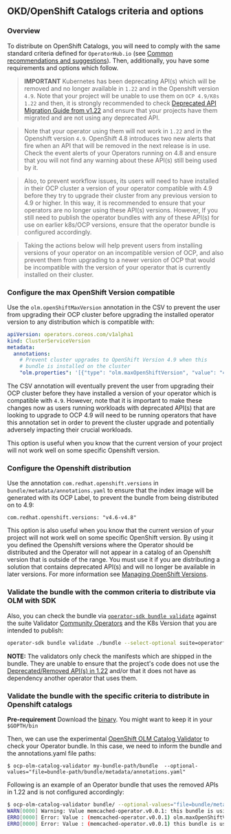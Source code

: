 ## OKD/OpenShift Catalogs criteria and options

### Overview

To distribute on OpenShift Catalogs, you will need to comply with the same standard criteria defined for `OperatorHub.io` (see [Common recommendations and suggestions](https://olm.operatorframework.io/docs/best-practices/common/#validate-your-bundle-before-publish-it)). Then, additionally, you have some requirements and options which follow.

> **IMPORTANT** Kubernetes has been deprecating API(s) which will be removed and no longer available in `1.22` and in the Openshift version `4.9`. Note that your project will be unable to use them on `OCP 4.9/K8s 1.22` and then, it is strongly recommended to check [Deprecated API Migration Guide from v1.22][k8s-deprecated-guide] and ensure that your projects have them migrated and are not using any deprecated API.

> Note that your operator using them will not work in  `1.22` and in the Openshift version `4.9`. OpenShift 4.8 introduces two new alerts that fire when an API that will be removed in the next release is in use. Check the event alerts of your Operators running on 4.8 and ensure that you will not find any warning about these API(s) still being used by it. 

> Also, to prevent workflow issues, its users will need to have installed in their OCP cluster a version of your operator compatible with 4.9 before they try to upgrade their cluster from any previous version to 4.9 or higher. In this way, it is recommended to ensure that your operators are no longer using these API(s) versions. However, If you still need to publish the operator bundles with any of these API(s) for use on earlier k8s/OCP versions, ensure that the operator bundle is configured accordingly. 

> Taking the actions below will help prevent users from installing versions of your operator on an incompatible version of OCP, and also prevent them from upgrading to a newer version of OCP that would be incompatible with the version of your operator that is currently installed on their cluster.

### Configure the max OpenShift Version compatible

Use the `olm.openShiftMaxVersion` annotation in the CSV to prevent the user from upgrading their OCP cluster before upgrading the installed operator version to any distribution which is compatible with:

```yaml
apiVersion: operators.coreos.com/v1alpha1
kind: ClusterServiceVersion
metadata:
  annotations:
    # Prevent cluster upgrades to OpenShift Version 4.9 when this 
    # bundle is installed on the cluster
    "olm.properties": '[{"type": "olm.maxOpenShiftVersion", "value": "4.8"}]'
```

The CSV annotation will eventually prevent the user from upgrading their OCP cluster before they have installed a version of your operator which is compatible with `4.9`. However, note that it is important to make these changes now as users running workloads with deprecated API(s) that are looking to upgrade to OCP 4.9 will need to be running operators that have this annotation set in order to prevent the cluster upgrade and potentially adversely impacting their crucial workloads.

This option is useful when you know that the current version of your project will not work well on some specific Openshift version.

### Configure the Openshift distribution 

Use the annotation `com.redhat.openshift.versions` in `bundle/metadata/annotations.yaml` to ensure that the index image will be generated with its OCP Label, to prevent the bundle from being distributed on to 4.9:
 
```
com.redhat.openshift.versions: "v4.6-v4.8"
```

This option is also useful when you know that the current version of your project will not work well on some specific OpenShift version. By using it you defined the Openshift versions where the Operator should be distributed and the Operator will not appear in a catalog of an Openshift version that is outside of the range. You must use it if you are distributing a solution that contains deprecated API(s) and will no longer be available in later versions. For more information see [Managing OpenShift Versions][managing-openshift-versions].

### Validate the bundle with the common criteria to distribute via OLM with SDK

Also, you can check the bundle via [`operator-sdk bundle validate`][sdk-cli-bundle-validate] against the suite  Validator [Community Operators][optional-validators] and the K8s Version that you are intended to publish:

```sh
operator-sdk bundle validate ./bundle --select-optional suite=operatorframework --optional-values=k8s-version=1.22
```
**NOTE:** The validators only check the manifests which are shipped in the bundle. They are unable to ensure that the project's code does not use the [Deprecated/Removed API(s) in 1.22][k8s-deprecated-guide] and/or that it does not have as dependency another operator that uses them.

### Validate the bundle with the specific criteria to distribute in Openshift catalogs

**Pre-requirement**
Download the [binary](https://github.com/redhat-openshift-ecosystem/ocp-olm-catalog-validator/releases). You might want to keep it in your `$GOPTH/bin`

Then, we can use the experimental [OpenShift OLM Catalog Validator](https://github.com/redhat-openshift-ecosystem/ocp-olm-catalog-validator) to check your Operator bundle.
In this case, we need to inform the bundle and the annotations.yaml file paths:

```
$ ocp-olm-catalog-validator my-bundle-path/bundle  --optional-values="file=bundle-path/bundle/metadata/annotations.yaml"
```

Following is an example of an Operator bundle that uses the removed APIs in 1.22 and is not configured accordingly:

```sh
$ ocp-olm-catalog-validator bundle/ --optional-values="file=bundle/metadata/annotations.yaml"
WARN[0000] Warning: Value memcached-operator.v0.0.1: this bundle is using APIs which were deprecated and removed in v1.22. More info: https://kubernetes.io/docs/reference/using-api/deprecation-guide/#v1-22. Migrate the API(s) for CRD: (["memcacheds.cache.example.com"]) 
ERRO[0000] Error: Value : (memcached-operator.v0.0.1) olm.maxOpenShiftVersion csv.Annotations not specified with an OCP version lower than 4.9. This annotation is required to prevent the user from upgrading their OCP cluster before they have installed a version of their operator which is compatible with 4.9. For further information see https://docs.openshift.com/container-platform/4.8/operators/operator_sdk/osdk-working-bundle-images.html#osdk-control-compat_osdk-working-bundle-images 
ERRO[0000] Error: Value : (memcached-operator.v0.0.1) this bundle is using APIs which were deprecated and removed in v1.22. More info: https://kubernetes.io/docs/reference/using-api/deprecation-guide/#v1-22. Migrate the APIs for this bundle is using APIs which were deprecated and removed in v1.22. More info: https://kubernetes.io/docs/reference/using-api/deprecation-guide/#v1-22. Migrate the API(s) for CRD: (["memcacheds.cache.example.com"]) or provide compatible version(s) via the labels. (e.g. LABEL com.redhat.openshift.versions='4.6-4.8') 
```

[sdk-cli-bundle-validate]: https://sdk.operatorframework.io/docs/cli/operator-sdk_bundle_validate/
[managing-openshift-versions]: https://redhat-connect.gitbook.io/certified-operator-guide/ocp-deployment/operator-metadata/bundle-directory/managing-openshift-versions
[optional-validators]: https://olm.operatorframework.io/docs/tasks/creating-operator-bundle/#optional-validation
[k8s-deprecated-guide]: https://kubernetes.io/docs/reference/using-api/deprecation-guide/#v1-22